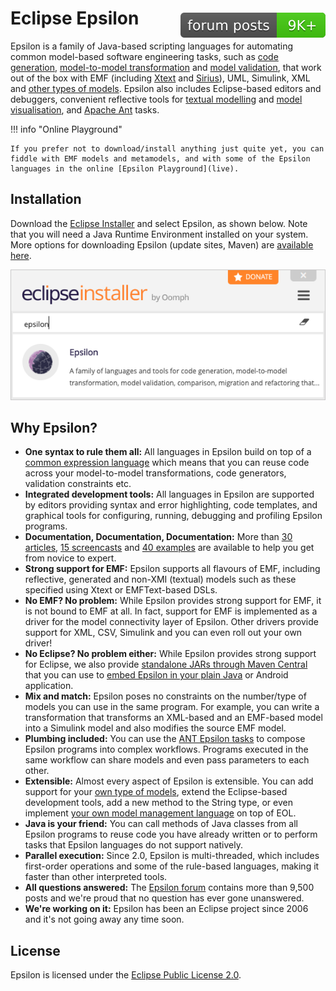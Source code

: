 # Eclipse Epsilon <a href="forum"><img src="assets/images/forum-badge.svg" style="float:right;position:relative;top:8px"></a>

Epsilon is a family of Java-based scripting languages for automating common model-based software engineering tasks, such as [code generation](doc/egl), [model-to-model transformation](doc/etl) and [model validation](doc/evl), that work out of the box with EMF (including [Xtext](https://www.eclipse.org/Xtext) and [Sirius](https://www.eclipse.org/sirius)), UML, Simulink, XML and [other types of models](doc/emc). Epsilon also includes Eclipse-based editors and debuggers, convenient reflective tools for [textual modelling](doc/flexmi) and [model visualisation](doc/picto), and [Apache Ant](doc/workflow) tasks.

!!! info "Online Playground"

	If you prefer not to download/install anything just quite yet, you can fiddle with EMF models and metamodels, and with some of the Epsilon languages in the online [Epsilon Playground](live).

## Installation

Download the [Eclipse Installer](https://wiki.eclipse.org/Eclipse_Installer) and select Epsilon, as shown below. Note that you will need a Java Runtime Environment installed on your system. More options for downloading Epsilon (update sites, Maven) are [available here](download).

![Epsilon in Eclipse Installer](assets/images/eclipse-installer.png)

## Why Epsilon?

- **One syntax to rule them all:** All languages in Epsilon build on top of a [common expression language](doc/eol) which means that you can reuse code across your model-to-model transformations, code generators, validation constraints etc.
- **Integrated development tools:**  All languages in Epsilon are supported by editors providing syntax and error highlighting, code templates, and graphical tools for configuring, running, debugging and profiling Epsilon programs. 
- **Documentation, Documentation, Documentation:** More than [30 articles](doc/articles), [15 screencasts](doc/screencasts) and [40 examples](doc/examples) are available to help you get from novice to expert.
- **Strong support for EMF:** Epsilon supports all flavours of EMF, including reflective, generated and non-XMI (textual) models such as these specified using Xtext or EMFText-based DSLs.
- **No EMF? No problem:** While Epsilon provides strong support for EMF, it is not bound to EMF at all. In fact, support for EMF is implemented as a driver for the model connectivity layer of Epsilon. Other drivers provide support for XML, CSV, Simulink and you can even roll out your own driver!
- **No Eclipse? No problem either:** While Epsilon provides strong support for Eclipse, we also provide [standalone JARs through Maven Central](download/#maven) that you can use to [embed Epsilon in your plain Java](doc/articles/run-epsilon-from-java) or Android application.
- **Mix and match:** Epsilon poses no constraints on the number/type of models you can use in the same program. For example, you can write a transformation that transforms an XML-based and an EMF-based model into a Simulink model and also modifies the source EMF model.
- **Plumbing included:** You can use the [ANT Epsilon tasks](doc/workflow) to compose Epsilon programs into complex workflows. Programs executed in the same workflow can share models and even pass parameters to each other.
- **Extensible:** Almost every aspect of Epsilon is extensible. You can add support for your [own type of models](doc/articles/developing-a-new-emc-driver), extend the Eclipse-based development tools, add a new method to the String type, or even implement [your own model management language](doc/articles/developing-a-new-language) on top of EOL.
- **Java is your friend:** You can call methods of Java classes from all Epsilon programs to reuse code you have already written or to perform tasks that Epsilon languages do not support natively.
- **Parallel execution:** Since 2.0, Epsilon is multi-threaded, which includes first-order operations and some of the rule-based languages, making it faster than other interpreted tools.
- **All questions answered:** The [Epsilon forum](forum) contains more than 9,500 posts and we're proud that no question has ever gone unanswered.
- **We're working on it:** Epsilon has been an Eclipse project since 2006 and it's not going away any time soon.

## License

Epsilon is licensed under the [Eclipse Public License 2.0](https://www.eclipse.org/legal/epl-2.0/).